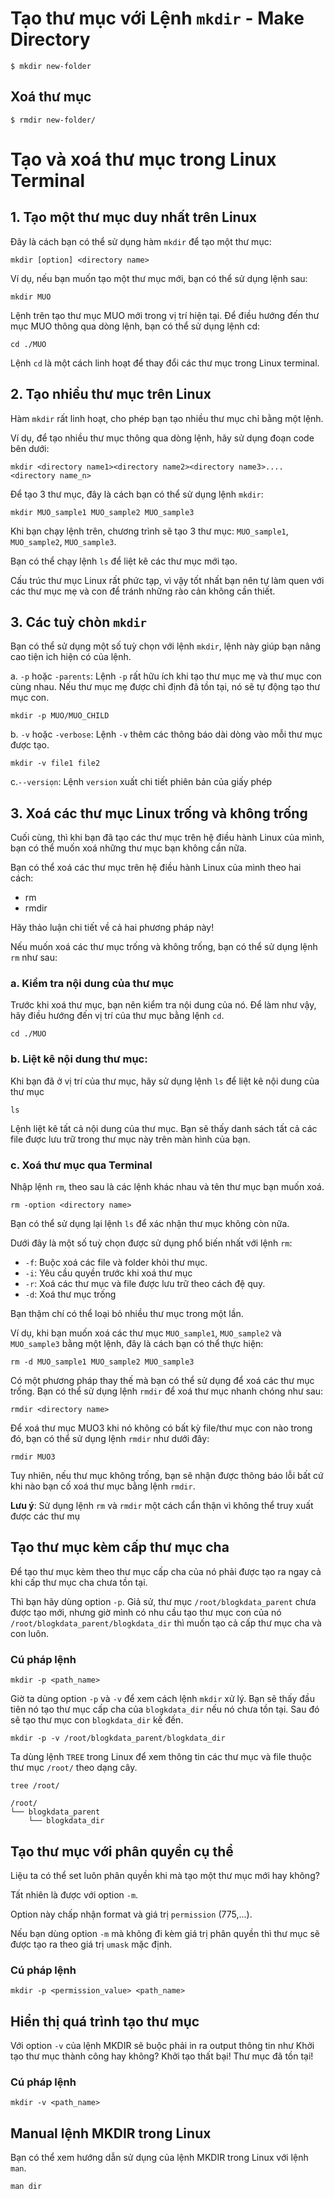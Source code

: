 # Tạo thư mục với Lệnh `mkdir` - Make Directory

```
$ mkdir new-folder
```

## Xoá thư mục

```
$ rmdir new-folder/
```
# Tạo và xoá thư mục trong Linux Terminal

## 1. Tạo một thư mục duy nhất trên Linux

Đây là cách bạn có thể sử dụng hàm `mkdir` để tạo một thư mục:
```
mkdir [option] <directory name>
```
Ví dụ, nếu bạn muốn tạo một thư mục mới, bạn có thể sử dụng lệnh sau:

```
mkdir MUO
```

Lệnh trên tạo thư mục MUO mới trong vị trí hiện tại. Để điều hướng đến thư mục MUO thông qua dòng lệnh, bạn có thể sử dụng lệnh cd:

```
cd ./MUO
```

Lệnh `cd` là một cách linh hoạt để thay đổi các thư mục trong Linux terminal.

## 2. Tạo nhiều thư mục trên Linux

Hàm `mkdir` rất linh hoạt, cho phép bạn tạo nhiều thư mục chỉ bằng một lệnh.

Ví dụ, để tạo nhiều thư mục thông qua dòng lệnh, hãy sử dụng đoạn code bên dưới:

```
mkdir <directory name1><directory name2><directory name3>....<directory name_n>
```

Để tạo 3 thư mục, đây là cách bạn có thể sử dụng lệnh `mkdir`:

```
mkdir MUO_sample1 MUO_sample2 MUO_sample3
```

Khi bạn chạy lệnh trên, chương trình sẽ tạo 3 thư mục: `MUO_sample1`, `MUO_sample2`, `MUO_sample3`.

Bạn có thể chạy lệnh `ls` để liệt kê các thư mục mới tạo.

Cấu trúc thư mục Linux rất phức tạp, vì vậy tốt nhất bạn nên tự làm quen với các thư mục mẹ và con để tránh những rào cản không cần thiết.

## 3. Các tuỳ chòn `mkdir`

Bạn có thể sử dụng một số tuỳ chọn với lệnh `mkdir`, lệnh này giúp bạn nâng cao tiện ich hiện có của lệnh.

a. `-p` hoặc `-parents`: Lệnh `-p` rất hữu ích khi tạo thư mục mẹ và thư mục con cùng nhau. Nếu thư mục mẹ được chỉ định đã tồn tại, nó sẽ tự động tạo thư mục con.

```
mkdir -p MUO/MUO_CHILD
```
b. `-v` hoặc `-verbose`: Lệnh `-v` thêm các thông báo dài dòng vào mỗi thư mục được tạo.

```
mkdir -v file1 file2
```

c.`--versiọn`: Lệnh `version` xuất chi tiết phiên bản của giấy phép

## 3. Xoá các thư mục Linux trống và không trống

Cuối cùng, thì khi bạn đã tạo các thư mục trên hệ điều hành Linux của mình, bạn có thể muốn xoá những thư mục bạn không cần nữa.

Bạn có thể xoá các thư mục trên hệ điều hành Linux của mình theo hai cách:

- rm
- rmdir

Hãy thảo luận chi tiết về cả hai phương pháp này!

Nếu muốn xoá các thư mục trống và không trống, bạn có thể sử dụng lệnh `rm` như sau:

### a. Kiểm tra nội dung của thư mục

Trước khi xoá thư mục, bạn nên kiểm tra nội dung của nó. Để làm như vậy, hãy điều hướng đến vị trí của thư mục bằng lệnh `cd`.

```
cd ./MUO
```

### b. Liệt kê nội dung thư mục:

Khi bạn đã ở vị trí của thư mục, hãy sử dụng lệnh `ls` để liệt kê nội dung của thư mục

```\
ls
```

Lệnh liệt kê tất cả nội dung của thư mục. Bạn sẽ thấy danh sách tất cả các file được lưu trữ trong thư mục này trên màn hình của bạn.

### c. Xoá thư mục qua Terminal

Nhập lệnh `rm`, theo sau là các lệnh khác nhau và tên thư mục bạn muốn xoá.

```
rm -option <directory name>
```

Bạn có thể sử dụng lại lệnh `ls` để xác nhận thư mục không còn nữa.

Dưới đây là một số tuỳ chọn được sử dụng phổ biến nhất với lệnh `rm`:
- `-f`: Buộc xoá các file và folder khỏi thư mục.
- `-i`: Yêu cầu quyền trước khi xoá thư mục
- `-r`: Xoá các thư mục và file được lưu trữ theo cách đệ quy.
- `-d`: Xoá thư mục trống

Bạn thậm chí có thể loại bỏ nhiều thư mục trong một lần.

Ví dụ, khi bạn muốn xoá các thư mục `MUO_sample1`, `MUO_sample2` và `MUO_sample3` bằng một lệnh, đây là cách bạn có thể thực hiện:


```
rm -d MUO_sample1 MUO_sample2 MUO_sample3
```

Có một phương pháp thay thế mà bạn có thể sử dụng để xoá các thư mục trống. Bạn có thể sử dụng lệnh `rmdir` để xoá thư mục nhanh chóng như sau:

```
rmdir <directory name>
```

Để xoá thư mục MUO3 khi nó không có bất kỳ file/thư mục con nào trong đó, bạn có thể sử dụng lệnh `rmdir` như dưới đây:

```
rmdir MUO3
```

Tuy nhiên, nếu thư mục không trống, bạn sẽ nhận được thông báo lỗi bất cứ khi nào bạn cố xoá thư mục bằng lệnh `rmdir`.

**Lưu ý**: Sử dụng lệnh `rm` và `rmdir` một cách cẩn thận vì không thể truy xuất được các thư mụ
## Tạo thư mục kèm cấp thư mục cha

Để tạo thư mục kèm theo thư mục cấp cha của nó phải được tạo ra ngay cả khi cấp thư mục cha chưa tồn tại.

Thì bạn hãy dùng option `-p`. Giả sử, thư mục  `/root/blogkdata_parent` chưa được tạo mới, nhưng giờ mình có nhu cầu tạo thư mục con của nó `/root/blogkdata_parent/blogkdata_dir` thì muốn tạo cả cấp thư mục cha và con luôn.

### Cú pháp lệnh

```
mkdir -p <path_name>
```

Giờ ta dùng option `-p` và `-v` để xem cách lệnh `mkdir` xử lý. Bạn sẽ thấy đầu tiên nó tạo thư mục cấp cha của `blogkdata_dir` nếu nó chưa tồn tại. Sau đó sẽ tạo thư mục con `blogkdata_dir` kế đến.

```
mkdir -p -v /root/blogkdata_parent/blogkdata_dir
```

Ta dùng lệnh `TREE` trong Linux để xem thông tin các thư mục và file thuộc thư mục `/root/` theo dạng cây.

```
tree /root/
```

```
/root/
└── blogkdata_parent
    └── blogkdata_dir
```

## Tạo thư mục với phân quyền cụ thể

Liệu ta có thể set luôn phân quyền khi mà tạo một thư mục mới hay không?

Tất nhiên là được với option `-m`.

Option này chấp nhận format và giá trị `permission` (775,...).

Nếu bạn dùng option `-m` mà không đi kèm giá trị phân quyền thì thư mục sẽ được tạo ra theo giá trị `umask` mặc định.

### Cú pháp lệnh

```
mkdir -p <permission_value> <path_name>
```

## Hiển thị quá trình tạo thư mục

Với option `-v` của lệnh MKDIR sẽ buộc phải in ra output thông tin như Khởi tạo thư mục thành công hay không? Khởi tạo thất bại! Thư mục đã tồn tại!

### Cú pháp lệnh

```
mkdir -v <path_name>
```

## Manual lệnh MKDIR trong Linux

Bạn có thể xem hướng dẫn sử dụng của lệnh MKDIR trong Linux với lệnh `man`.

```
man dir
```


